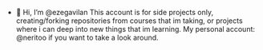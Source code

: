 - 👋 Hi, I’m @ezegavilan
This account is for side projects only, creating/forking repositories from courses that im taking, or projects where i can deep into new things that im learning.
My personal account: @neritoo if you want to take a look around.

<!---
ezegavilan/ezegavilan is a ✨ special ✨ repository because its `README.md` (this file) appears on your GitHub profile.
You can click the Preview link to take a look at your changes.
--->
